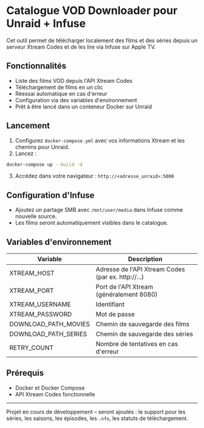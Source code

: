 # Catalogue VOD Downloader pour Unraid + Infuse

Cet outil permet de télécharger localement des films et des séries depuis un serveur Xtream Codes et de les lire via Infuse sur Apple TV.

## Fonctionnalités

- Liste des films VOD depuis l'API Xtream Codes
- Téléchargement de films en un clic
- Réessai automatique en cas d'erreur
- Configuration via des variables d'environnement
- Prêt à être lancé dans un conteneur Docker sur Unraid

## Lancement

1. Configurez `docker-compose.yml` avec vos informations Xtream et les chemins pour Unraid.
2. Lancez :

```bash
docker-compose up --build -d
```

3. Accédez dans votre navigateur : `http://<adresse_unraid>:5000`

## Configuration d'Infuse

- Ajoutez un partage SMB avec `/mnt/user/media` dans Infuse comme nouvelle source.
- Les films seront automatiquement visibles dans le catalogue.

## Variables d'environnement

| Variable               | Description                                  |
|------------------------|----------------------------------------------|
| XTREAM_HOST           | Adresse de l'API Xtream Codes (par ex. http://...)|
| XTREAM_PORT           | Port de l'API Xtream (généralement 8080)         |
| XTREAM_USERNAME       | Identifiant                                 |
| XTREAM_PASSWORD       | Mot de passe                                 |
| DOWNLOAD_PATH_MOVIES  | Chemin de sauvegarde des films                 |
| DOWNLOAD_PATH_SERIES  | Chemin de sauvegarde des séries                |
| RETRY_COUNT           | Nombre de tentatives en cas d'erreur |

## Prérequis

- Docker et Docker Compose
- API Xtream Codes fonctionnelle

---

Projet en cours de développement – seront ajoutés : le support pour les séries, les saisons, les épisodes, les `.nfo`, les statuts de téléchargement.

